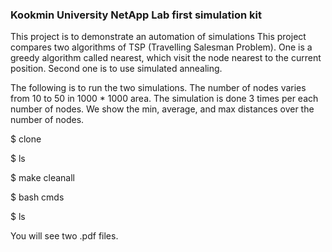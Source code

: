 ### Kookmin University NetApp Lab first simulation kit
This project is to demonstrate an automation of simulations
This project compares two algorithms of TSP (Travelling Salesman Problem). 
One is a greedy algorithm called nearest, which visit the node nearest to the current position. 
Second one is to use simulated annealing. 

The following is to run the two simulations. 
The number of nodes varies from 10 to 50 in 1000 * 1000 area. 
The simulation is done 3 times per each number of nodes. 
We show the min, average, and max distances over the number of nodes.

$ clone

$ ls

$ make cleanall

$ bash cmds

$ ls

You will see two .pdf files.
